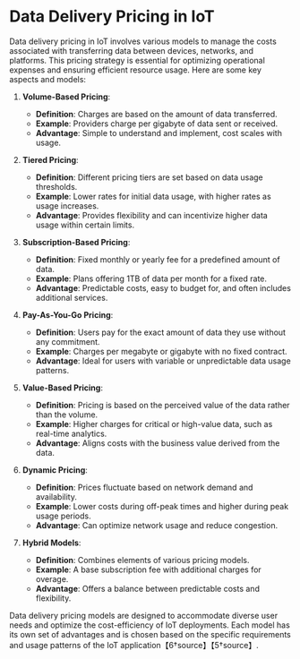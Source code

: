 # Data Delivery Pricing in IoT

Data delivery pricing in IoT involves various models to manage the costs associated with transferring data between devices, networks, and platforms. This pricing strategy is essential for optimizing operational expenses and ensuring efficient resource usage. Here are some key aspects and models:

1. **Volume-Based Pricing**:
   - **Definition**: Charges are based on the amount of data transferred.
   - **Example**: Providers charge per gigabyte of data sent or received.
   - **Advantage**: Simple to understand and implement, cost scales with usage.

2. **Tiered Pricing**:
   - **Definition**: Different pricing tiers are set based on data usage thresholds.
   - **Example**: Lower rates for initial data usage, with higher rates as usage increases.
   - **Advantage**: Provides flexibility and can incentivize higher data usage within certain limits.

3. **Subscription-Based Pricing**:
   - **Definition**: Fixed monthly or yearly fee for a predefined amount of data.
   - **Example**: Plans offering 1TB of data per month for a fixed rate.
   - **Advantage**: Predictable costs, easy to budget for, and often includes additional services.

4. **Pay-As-You-Go Pricing**:
   - **Definition**: Users pay for the exact amount of data they use without any commitment.
   - **Example**: Charges per megabyte or gigabyte with no fixed contract.
   - **Advantage**: Ideal for users with variable or unpredictable data usage patterns.

5. **Value-Based Pricing**:
   - **Definition**: Pricing is based on the perceived value of the data rather than the volume.
   - **Example**: Higher charges for critical or high-value data, such as real-time analytics.
   - **Advantage**: Aligns costs with the business value derived from the data.

6. **Dynamic Pricing**:
   - **Definition**: Prices fluctuate based on network demand and availability.
   - **Example**: Lower costs during off-peak times and higher during peak usage periods.
   - **Advantage**: Can optimize network usage and reduce congestion.

7. **Hybrid Models**:
   - **Definition**: Combines elements of various pricing models.
   - **Example**: A base subscription fee with additional charges for overage.
   - **Advantage**: Offers a balance between predictable costs and flexibility.

Data delivery pricing models are designed to accommodate diverse user needs and optimize the cost-efficiency of IoT deployments. Each model has its own set of advantages and is chosen based on the specific requirements and usage patterns of the IoT application【6†source】【5†source】.